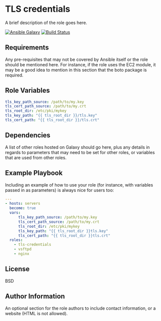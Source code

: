 TLS credentials
=========

A brief description of the role goes here.

[![Ansible Galaxy](https://img.shields.io/badge/galaxy-bogolyandras.tls_credentials-52009.svg?style=flat)](https://galaxy.ansible.com/bogolyandras/tls_credentials)
[![Build Status](https://app.travis-ci.com/bogolyandras/ansible-role-tls-credentials.svg?branch=main)](https://app.travis-ci.com/bogolyandras/ansible-role-tls-credentials)

Requirements
------------

Any pre-requisites that may not be covered by Ansible itself or the role should be mentioned here. For instance, if the role uses the EC2 module, it may be a good idea to mention in this section that the boto package is required.

Role Variables
--------------

```yaml
tls_key_path_source: /path/to/my.key
tls_cert_path_source: /path/to/my.crt
tls_root_dir: /etc/pki/mykey
tls_key_path: "{{ tls_root_dir }}/tls.key"
tls_cert_path: "{{ tls_root_dir }}/tls.crt"
```
Dependencies
------------

A list of other roles hosted on Galaxy should go here, plus any details in regards to parameters that may need to be set for other roles, or variables that are used from other roles.

Example Playbook
----------------

Including an example of how to use your role (for instance, with variables passed in as parameters) is always nice for users too:

```yaml
---
- hosts: servers
  become: true
  vars:
      tls_key_path_source: /path/to/my.key
      tls_cert_path_source: /path/to/my.crt
      tls_root_dir: /etc/pki/mykey
      tls_key_path: "{{ tls_root_dir }}tls.key"
      tls_cert_path: "{{ tls_root_dir }}tls.crt"
  roles:
    - tls-credentials
    - vsftpd
    - nginx

```

License
-------

BSD

Author Information
------------------

An optional section for the role authors to include contact information, or a website (HTML is not allowed).
